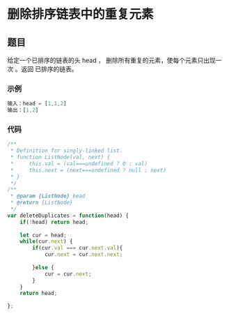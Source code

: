 
# 删除排序链表中的重复元素

## 题目

给定一个已排序的链表的头 head ， 删除所有重复的元素，使每个元素只出现一次 。返回 已排序的链表。

### 示例

```js
输入：head = [1,1,2]
输出：[1,2]
```

### 代码

```javascript
/**
 * Definition for singly-linked list.
 * function ListNode(val, next) {
 *     this.val = (val===undefined ? 0 : val)
 *     this.next = (next===undefined ? null : next)
 * }
 */
/**
 * @param {ListNode} head
 * @return {ListNode}
 */
var deleteDuplicates = function(head) {
    if(!head) return head;
    
    let cur = head; 
    while(cur.next) {
        if(cur.val === cur.next.val){
            cur.next = cur.next.next;
            
        }else {
            cur = cur.next;
        }
    }
    return head;

};
```
